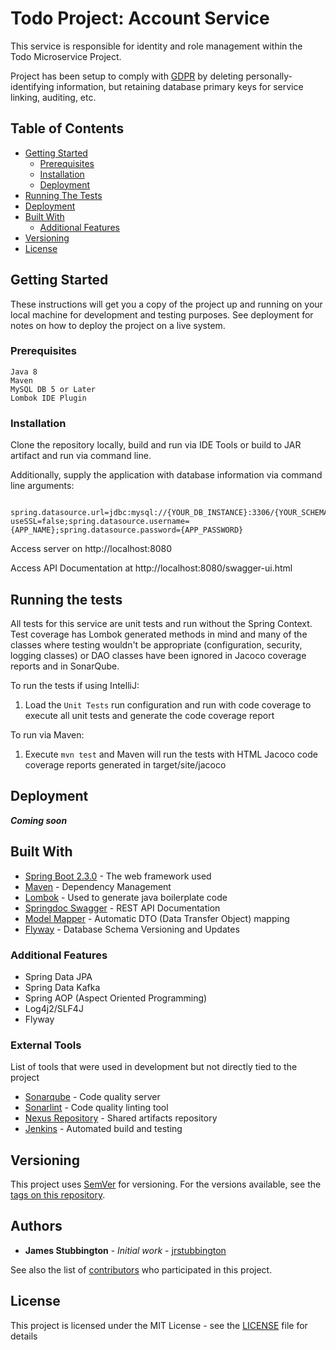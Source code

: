 # Todo Project: Account Service

This service is responsible for identity and role management within the Todo Microservice 
Project. 

Project has been setup to comply with [GDPR](https://gdpr-info.eu/) by deleting
personally-identifying information, but retaining database primary keys for service linking, auditing, etc.

## Table of Contents

- [Getting Started](#getting-started)
    - [Prerequisites](#prerequisites)
    - [Installation](#Installation)
    - [Deployment](#deployment)
- [Running The Tests](#running-the-tests)
- [Deployment](#deployment)
- [Built With](#built-with)
    - [Additional Features](#additional-features)
- [Versioning](#versioning)
- [License](#license)
 

## Getting Started

These instructions will get you a copy of the project up and running on your local machine for development and testing purposes. See deployment for notes on how to deploy the project on a live system.

### Prerequisites

```
Java 8
Maven
MySQL DB 5 or Later
Lombok IDE Plugin
```

### Installation

Clone the repository locally, build and run via IDE Tools or build to JAR artifact and run via command line.

Additionally, supply the application with database information via command line arguments:
```
    spring.datasource.url=jdbc:mysql://{YOUR_DB_INSTANCE}:3306/{YOUR_SCHEMA}?useSSL=false;spring.datasource.username={APP_NAME};spring.datasource.password={APP_PASSWORD}
```

Access server on http://localhost:8080

Access API Documentation at http://localhost:8080/swagger-ui.html

## Running the tests

All tests for this service are unit tests and run without the Spring Context. 
Test coverage has Lombok generated methods in mind and many of the classes 
where testing wouldn't be appropriate (configuration, security, logging classes) or DAO 
classes have been ignored in Jacoco coverage reports and in SonarQube.

To run the tests if using IntelliJ:

1. Load the `Unit Tests` run configuration and run with code coverage
to execute all unit tests and generate the code coverage report

To run via Maven:

1. Execute `mvn test` and Maven will run the tests with HTML Jacoco code coverage
reports generated in target/site/jacoco


## Deployment

_**Coming soon**_

## Built With

* [Spring Boot 2.3.0](https://spring.io/projects/spring-boot) - The web framework used
* [Maven](https://maven.apache.org/) - Dependency Management
* [Lombok](https://projectlombok.org/) - Used to generate java boilerplate code
* [Springdoc Swagger](https://springdoc.org/) - REST API Documentation
* [Model Mapper](http://modelmapper.org/) - Automatic DTO (Data Transfer Object) mapping
* [Flyway](https://flywaydb.org/) - Database Schema Versioning and Updates

### Additional Features
* Spring Data JPA
* Spring Data Kafka
* Spring AOP (Aspect Oriented Programming)
* Log4j2/SLF4J
* Flyway

### External Tools

List of tools that were used in development but not directly tied to the project 

* [Sonarqube](https://www.sonarqube.org/) - Code quality server
* [Sonarlint](https://www.sonarlint.org/) - Code quality linting tool
* [Nexus Repository](https://www.sonatype.com/nexus-repository-oss) - Shared artifacts repository
* [Jenkins](https://www.jenkins.io/) - Automated build and testing

## Versioning

This project uses [SemVer](http://semver.org/) for versioning. For the versions available, see the [tags on this repository](https://github.com/jrstubbington/todo-account-service/tags). 

## Authors

* **James Stubbington** - *Initial work* - [jrstubbington](https://github.com/jrstubbington)

See also the list of [contributors](https://github.com/jrstubbington/Todo-Account-Service/contributors) who participated in this project.

## License

This project is licensed under the MIT License - see the [LICENSE](LICENSE) file for details